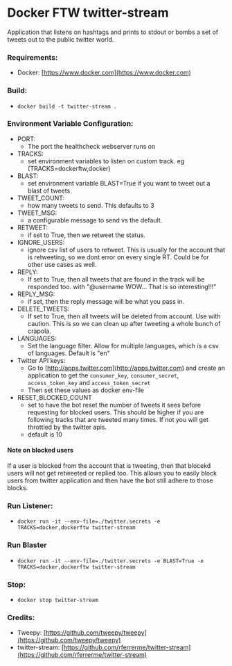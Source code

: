 # Docker FTW twitter-stream

Application that listens on hashtags and prints to stdout or bombs a set of tweets out
to the public twitter world.

### Requirements:

* Docker: [https://www.docker.com](https://www.docker.com)

### Build:

* `docker build -t twitter-stream .`

### Environment Variable Configuration:

* PORT:
    * The port the healthcheck webserver runs on
* TRACKS:
    * set environment variables to listen on custom track. eg (TRACKS=dockerftw,docker)
* BLAST:
    * set environment variable BLAST=True if you want to tweet out a blast of tweets
* TWEET_COUNT:
    * how many tweets to send. This defaults to 3
* TWEET_MSG:
    * a configurable message to send vs the default.
* RETWEET:
    * if set to True, then we retweet the status.
* IGNORE_USERS:
    * ignore csv list of users to retweet. This is usually for the account that is retweeting, so we dont error 
    on every single RT. Could be for other use cases as well.
* REPLY:
    * If set to True, then all tweets that are found in the track will be responded too. with "@username WOW... That is so interesting!!!"
* REPLY_MSG:
    * if set, then the reply message will be what you pass in.
* DELETE_TWEETS:
    * If set to True, then all tweets will be deleted from account. Use with caution. This is so we can clean up after tweeting a whole bunch of crapola. 
* LANGUAGES:
    * Set the language filter. Allow for multiple languages, which is a csv of languages. Default is "en"
* Twitter API keys:
    * Go to [http://apps.twitter.com](http://apps.twitter.com) and create an application to get the `consumer_key`, `consumer_secret`, `access_token_key` and `access_token_secret`
    * Then set these values as docker env-file
* RESET_BLOCKED_COUNT
    * set to have the bot reset the number of tweets it sees before requesting for blocked users. This should be higher if you are following tracks that are tweeted many times. If not you will get throttled by the twitter apis. 
    * default is 10
    
#### Note on blocked users
If a user is blocked from the account that is tweeting, then that blocekd users will not get retweeted or replied too. This allows you to easily block users from twitter application and then have the bot still adhere to those blocks. 

### Run Listener:
* ```docker run -it --env-file=./twitter.secrets -e TRACKS=docker,dockerftw twitter-stream```

### Run Blaster
* ```docker run -it --env-file=./twitter.secrets -e BLAST=True -e TRACKS=docker,dockerftw twitter-stream```

### Stop:

* `docker stop twitter-stream`

### Credits:

* Tweepy: [https://github.com/tweepy/tweepy](https://github.com/tweepy/tweepy)
* twitter-stream: [https://github.com/rferrerme/twitter-stream](https://github.com/rferrerme/twitter-stream)
